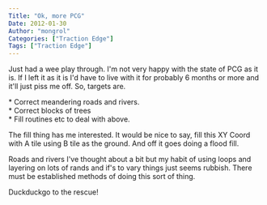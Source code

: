 ```yaml
---
Title: "Ok, more PCG"
Date: 2012-01-30
Author: "mongrol"
Categories: ["Traction Edge"]
Tags: ["Traction Edge"]
---
```


Just had a wee play through. I'm not very happy with the state of PCG as
it is. If I left it as it is I'd have to live with it for probably 6
months or more and it'll just piss me off. So, targets are.

\* Correct meandering roads and rivers.  
\* Correct blocks of trees  
\* Fill routines etc to deal with above.

The fill thing has me interested. It would be nice to say, fill this XY
Coord with A tile using B tile as the ground. And off it goes doing a
flood fill.

Roads and rivers I've thought about a bit but my habit of using loops
and layering on lots of rands and if's to vary things just seems
rubbish. There must be established methods of doing this sort of thing.

Duckduckgo to the rescue!
